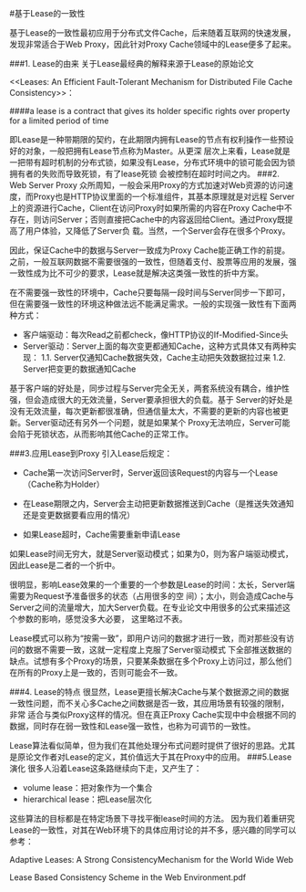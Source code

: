 #基于Lease的一致性

基于Lease的一致性最初应用于分布式文件Cache，后来随着互联网的快速发展，发现非常适合于Web Proxy，因此针对Proxy Cache领域中的Lease便多了起来。

###1. Lease的由来
关于Lease最经典的解释来源于Lease的原始论文

<<Leases: An Efficient Fault-Tolerant Mechanism for Distributed File Cache Consistency>>：

####a lease is a contract that gives its holder specific rights over property for a limited period of time

即Lease是一种带期限的契约，在此期限内拥有Lease的节点有权利操作一些预设好的对象，一般把拥有Lease节点称为Master。从更深 层次上来看，Lease就是一把带有超时机制的分布式锁，如果没有Lease，分布式环境中的锁可能会因为锁拥有者的失败而导致死锁，有了lease死锁 会被控制在超时时间之内。
###2. Web Server Proxy
众所周知，一般会采用Proxy的方式加速对Web资源的访问速度，而Proxy也是HTTP协议里面的一个标准组件，其基本原理就是对远程 Server上的资源进行Cache，Client在访问Proxy时如果所需的内容在Proxy Cache中不存在，则访问Server；否则直接把Cache中的内容返回给Client。通过Proxy既提高了用户体验，又降低了Server负 载。当然，一个Server会存在很多个Proxy。 

因此，保证Cache中的数据与Server一致成为Proxy Cache能正确工作的前提。之前，一般互联网数据不需要很强的一致性，但随着支付、股票等应用的发展，强一致性成为比不可少的要求，Lease就是解决这类强一致性的折中方案。 

在不需要强一致性的环境中，Cache只要每隔一段时间与Server同步一下即可，但在需要强一致性的环境这种做法远不能满足需求。一般的实现强一致性有下面两种方式： 

- 客户端驱动：每次Read之前都check，像HTTP协议的If-Modified-Since头
- Server驱动：Server上面的每次变更都通知Cache，这种方式具体又有两种实现：
    1.1. Server仅通知Cache数据失效，Cache主动把失效数据拉过来 
    1.2. Server把变更的数据通知Cache
 
基于客户端的好处是，同步过程与Server完全无关，两套系统没有耦合，维护性强，但会造成很大的无效流量，Server要承担很大的负载。基于 Server的好处是没有无效流量，每次更新都很准确，但通信量太大，不需要的更新的内容也被更新。Server驱动还有另外一个问题，就是如果某个 Proxy无法响应，Server可能会陷于死锁状态，从而影响其他Cache的正常工作。

###3.应用Lease到Proxy
引入Lease后规定：

- Cache第一次访问Server时，Server返回该Request的内容与一个Lease（Cache称为Holder）
- 在Lease期限之内，Server会主动把更新数据推送到Cache（是推送失效通知还是变更数据要看应用的情况）

- 如果Lease超时，Cache需要重新申请Lease

如果Lease时间无穷大，就是Server驱动模式；如果为0，则为客户端驱动模式，因此Lease是二者的一个折中。 

很明显，影响Lease效果的一个重要的一个参数是Lease的时间：太长，Server端需要为Request予准备很多的状态（占用很多的空 间）；太小，则会造成Cache与Server之间的流量增大，加大Server负载。在专业论文中用很多的公式来描述这个参数的影响，感觉没多大必要， 这里略过不表。

Lease模式可以称为“按需一致”，即用户访问的数据才进行一致，而对那些没有访问的数据不需要一致，这就一定程度上克服了Server驱动模式 下全部推送数据的缺点。试想有多个Proxy的场景，只要某条数据在多个Proxy上访问过，那么他们在所有的Proxy上是一致的，否则可能会不一致。

###4. Lease的特点
很显然，Lease更擅长解决Cache与某个数据源之间的数据一致性问题，而不关心多Cache之间数据是否一致，其应用场景有较强的限制，非常 适合与类似Proxy这样的情况。但在真正Proxy Cache实现中中会根据不同的数据，同时存在弱一致性和Lease强一致性，也称为可调节的一致性。 

Lease算法看似简单，但为我们在其他处理分布式问题时提供了很好的思路。尤其是原论文作者对Lease的定义，其价值远大于其在Proxy中的应用。
###5.Lease演化
很多人沿着Lease这条路继续向下走，又产生了： 

- volume lease：把对象作为一个集合
- hierarchical lease：把Lease层次化

这些算法的目标都是在特定场景下寻找平衡lease时间的方法。
因为我们着重研究Lease的一致性，对其在Web环境下的具体应用讨论的并不多，感兴趣的同学可以参考：

Adaptive Leases: A Strong ConsistencyMechanism for the World Wide Web

Lease Based Consistency Scheme in the Web Environment.pdf
